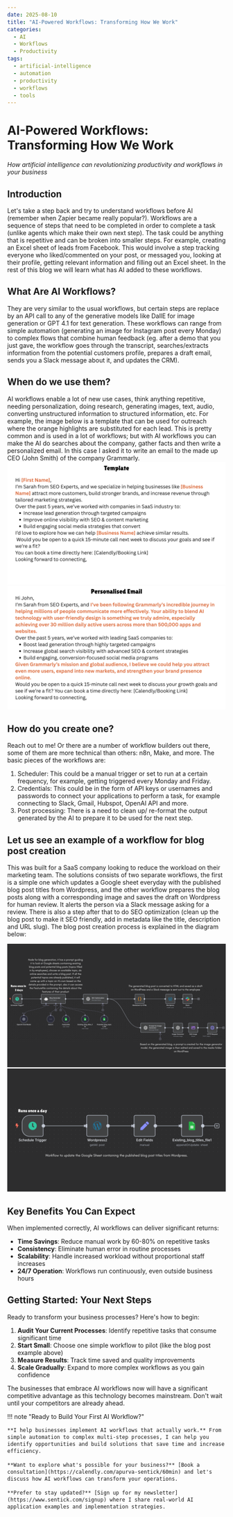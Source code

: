 ```yaml
---
date: 2025-08-10
title: "AI-Powered Workflows: Transforming How We Work"
categories:
  - AI
  - Workflows
  - Productivity
tags:
  - artificial-intelligence
  - automation
  - productivity
  - workflows
  - tools
---
```


# AI-Powered Workflows: Transforming How We Work

_How artificial intelligence can revolutionizing productivity and workflows in your business_

## Introduction

Let's take a step back and try to understand workflows before AI (remember when Zapier became really popular?).
Workflows are a sequence of steps that need to be completed in order to complete a task (unlike agents which make their own next step). The task could be anything that is repetitive and can be broken into smaller steps. For example, creating an Excel sheet of leads from Facebook. This would involve a step tracking everyone who liked/commented on your post, or messaged you, looking at their profile, getting relevant information and filling out an Excel sheet. In the rest of this blog we will learn what has AI added
to these workflows.

<!-- more -->

## What Are AI Workflows?

They are very similar to the usual workflows, but certain steps are replace by an API call to any of the generative models like DallE for image generation or GPT 4.1 for text generation. These workflows can range from simple automation
(generating an image for Instagram post every Monday) to complex flows that combine human feedback (eg. after a demo that you just gave, the workflow goes through the transcript, searches/extracts information from the potential customers profile, prepares a draft email, sends you a Slack message about it, and updates the CRM).

## When do we use them?

AI workflows enable a lot of new use cases, think anything repetitive, needing personalization, doing research, generating images, text, audio, converting unstructured information to structured information, etc. For example, the image below is a template that can be used for outreach where the orange highlights are substituted for each lead. This is pretty common and is used in a lot of workflows; but with AI workflows you can make the AI do searches about the company, gather facts and then write a personalized email. In this case I asked it to write an email to the made up CEO (John Smith) of the company Grammarly.
![Template](images/template.png "Template based outreach")
![Personalised](images/personalised.png "Personalised outreach")

## How do you create one?

Reach out to me! Or there are a number of workflow builders out there, some of them are more technical than others: n8n, Make, and more.
The basic pieces of the workflows are:

1. Scheduler: This could be a manual trigger or set to run at a certain frequency, for example, getting triggered every Monday and Friday.
2. Credentials: This could be in the form of API keys or usernames and passwords to connect your applications to perform a task, for example connecting to Slack, Gmail, Hubspot, OpenAI API and more.
3. Post processing: There is a need to clean up/ re-format the output generated by the AI to prepare it to be used for the next step.

## Let us see an example of a workflow for blog post creation

This was built for a SaaS company looking to reduce the workload on their marketing team. The solutions consists of two separate workflows, the first is a simple one which updates a Google sheet everyday with the published blog post titles from Wordpress, and the other workflow prepares the blog posts along with a corresponding image and saves the draft on Wordpress for human review. It alerts the person via a Slack message asking for a review. There is also a step after that to do SEO optimization (clean up the blog post to make it SEO friendly, add in metadata like the title, description and URL slug). The blog post creation process is explained in the diagram below:

![Blog creator](images/n8n_workflow_blog.png "Blog creator")
![Sheet update](images/n8n_workflow_sheet.png "Google Sheet updater")

## Key Benefits You Can Expect

When implemented correctly, AI workflows can deliver significant returns:

- **Time Savings**: Reduce manual work by 60-80% on repetitive tasks
- **Consistency**: Eliminate human error in routine processes
- **Scalability**: Handle increased workload without proportional staff increases
- **24/7 Operation**: Workflows run continuously, even outside business hours

## Getting Started: Your Next Steps

Ready to transform your business processes? Here's how to begin:

1. **Audit Your Current Processes**: Identify repetitive tasks that consume significant time
2. **Start Small**: Choose one simple workflow to pilot (like the blog post example above)
3. **Measure Results**: Track time saved and quality improvements
4. **Scale Gradually**: Expand to more complex workflows as you gain confidence

The businesses that embrace AI workflows now will have a significant competitive advantage as this technology becomes mainstream. Don't wait until your competitors are already ahead.

!!! note "Ready to Build Your First AI Workflow?"

    **I help businesses implement AI workflows that actually work.** From simple automation to complex multi-step processes, I can help you identify opportunities and build solutions that save time and increase efficiency.

    **Want to explore what's possible for your business?** [Book a consultation](https://calendly.com/apurva-sentick/60min) and let's discuss how AI workflows can transform your operations.

    **Prefer to stay updated?** [Sign up for my newsletter](https://www.sentick.com/signup) where I share real-world AI application examples and implementation strategies.
